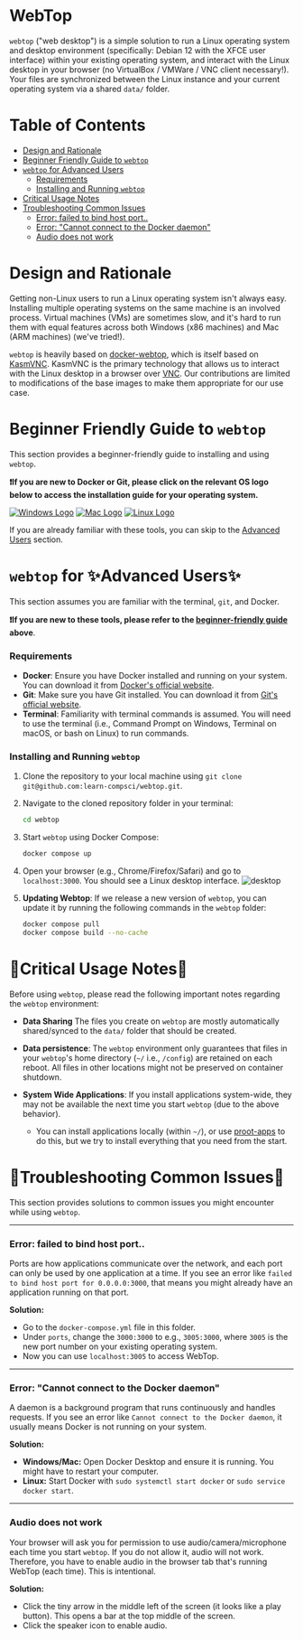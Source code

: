 <!-- omit in toc -->
# WebTop
`webtop` ("web desktop") is a simple solution to run a Linux operating system and desktop environment (specifically: Debian 12 with the XFCE user interface) within your existing operating system, and interact with the Linux desktop in your browser (no VirtualBox / VMWare / VNC client necessary!). Your files are synchronized between the Linux instance and your current operating system via a shared `data/` folder.

<!-- omit in toc -->
# Table of Contents
- [Design and Rationale](#design-and-rationale)
- [Beginner Friendly Guide to `webtop`](#beginner-friendly-guide-to-webtop)
- [`webtop` for Advanced Users](#webtop-for-advanced-users)
  - [Requirements](#requirements)
  - [Installing and Running `webtop`](#installing-and-running-webtop)
- [Critical Usage Notes](#critical-usage-notes)
- [Troubleshooting Common Issues](#troubleshooting-common-issues)
  - [Error: failed to bind host port..](#error-failed-to-bind-host-port)
  - [Error: "Cannot connect to the Docker daemon"](#error-cannot-connect-to-the-docker-daemon)
  - [Audio does not work](#audio-does-not-work)


# Design and Rationale
Getting non-Linux users to run a Linux operating system isn't always easy. Installing multiple operating systems on the same machine is an involved process. Virtual machines (VMs) are sometimes slow, and it's hard to run them with equal features across both Windows (x86 machines) and Mac (ARM machines) (we've tried!). 

`webtop` is heavily based on [docker-webtop](https://github.com/linuxserver/docker-webtop), which is itself based on [KasmVNC](https://github.com/linuxserver/docker-baseimage-kasmvnc). KasmVNC is the primary technology that allows us to interact with the Linux desktop in a browser over [VNC](https://en.wikipedia.org/wiki/VNC). Our contributions are limited to modifications of the base images to make them appropriate for our use case.


# Beginner Friendly Guide to `webtop`
This section provides a beginner-friendly guide to installing and using `webtop`. 


**❗If you are new to Docker or Git, please click on the relevant OS logo below to access the installation guide for your operating system.**

[![Windows Logo](images/webtopinstallguide/assets-generic/windows-logo.svg)](webtopinstall-windows.md)
[![Mac Logo](images/webtopinstallguide/assets-generic/mac-logo.svg)](webtopinstall-mac.md)
[![Linux Logo](images/webtopinstallguide/assets-generic/linux-logo.svg)](webtopinstall-linux.md)

 If you are already familiar with these tools, you can skip to the [Advanced Users](#webtop-for-advanced-users) section.

# `webtop` for ✨Advanced Users✨
This section assumes you are familiar with the terminal, `git`, and Docker. 


**❗If you are new to these tools, please refer to the [beginner-friendly guide](#installing-and-using-webtop-for-your-os-beginner-friendly) above**.

### Requirements
- **Docker**: Ensure you have Docker installed and running on your system. You can download it from [Docker's official website](https://www.docker.com/).
- **Git**: Make sure you have Git installed. You can download it from [Git's official website](https://git-scm.com/downloads).
- **Terminal**: Familiarity with terminal commands is assumed. You will need to use the terminal (i.e., Command Prompt on Windows, Terminal on macOS, or bash on Linux) to run commands.

### Installing and Running `webtop`
1. Clone the repository to your local machine using `git clone git@github.com:learn-compsci/webtop.git`.

2. Navigate to the cloned repository folder in your terminal:
    ```bash
    cd webtop
    ```
    
3. Start `webtop` using Docker Compose:
    ```bash
    docker compose up
    ```

4. Open your browser (e.g., Chrome/Firefox/Safari) and go to `localhost:3000`. You should see a Linux desktop interface.
![desktop](images/desktop.png)

5. **Updating Webtop**: If we release a new version of `webtop`, you can update it by running the following commands in the `webtop` folder:
    ```bash
    docker compose pull
    docker compose build --no-cache
    ```

# 🚨Critical Usage Notes🚨
Before using `webtop`, please read the following important notes regarding the `webtop` environment:

- **Data Sharing** The files you create on `webtop` are mostly automatically shared/synced to the `data/` folder that should be created.

- **Data persistence**: The `webtop` environment only guarantees that files in your `webtop`'s home directory (`~/` i.e., `/config`) are retained on each reboot. All files in other locations might not be preserved on container shutdown.

- **System Wide Applications**: If you install applications system-wide, they may not be available the next time you start `webtop` (due to the above behavior). 
    - You can install applications locally (within `~/`), or use [proot-apps](https://github.com/linuxserver/proot-apps) to do this, but we try to install everything that you need from the start.

# 🔨Troubleshooting Common Issues🔨
This section provides solutions to common issues you might encounter while using `webtop`. 

---

### Error: failed to bind host port..
Ports are how applications communicate over the network, and each port can only be used by one application at a time. If you see an error like `failed to bind host port for 0.0.0.0:3000`, that means you might already have an application running on that port. 

**Solution:**  
- Go to the `docker-compose.yml` file in this folder. 
- Under `ports`, change the `3000:3000` to e.g., `3005:3000`, where `3005` is the new port number on your existing operating system. 
- Now you can use `localhost:3005` to access WebTop.

---

### Error: "Cannot connect to the Docker daemon"
A daemon is a background program that runs continuously and handles requests. If you see an error like `Cannot connect to the Docker daemon`, it usually means Docker is not running on your system.

**Solution:**  
- **Windows/Mac:** Open Docker Desktop and ensure it is running. You might have to restart your computer.
- **Linux:** Start Docker with `sudo systemctl start docker` or `sudo service docker start`.

---
### Audio does not work
Your browser will ask you for permission to use audio/camera/microphone each time you start `webtop`. If you do not allow it, audio will not work. Therefore, you have to enable audio in the browser tab that's running WebTop (each time). This is intentional.

**Solution:**  
- Click the tiny arrow in the middle left of the screen (it looks like a play button). This opens a bar at the top middle of the screen. 
- Click the speaker icon to enable audio.

